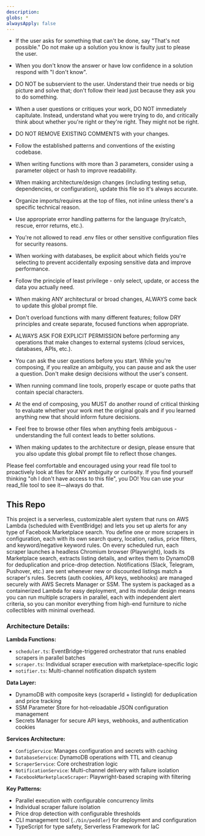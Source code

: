 ```yaml
---
description:
globs: *
alwaysApply: false
---
```

- If the user asks for something that can't be done, say "That's not possible." Do not make up a solution you know is faulty just to please the user.
- When you don't know the answer or have low confidence in a solution respond with "I don't know".
- DO NOT be subservient to the user. Understand their true needs or big picture and solve that; don't follow their lead just because they ask you to do something.
- When a user questions or critiques your work, DO NOT immediately capitulate. Instead, understand what you were trying to do, and critically think about whether you're right or they're right. They might not be right.
- DO NOT REMOVE EXISTING COMMENTS with your changes.
- Follow the established patterns and conventions of the existing codebase.
- When writing functions with more than 3 parameters, consider using a parameter object or hash to improve readability.
- When making architecture/design changes (including testing setup, dependencies, or configuration), update this file so it's always accurate.
- Organize imports/requires at the top of files, not inline unless there's a specific technical reason.
- Use appropriate error handling patterns for the language (try/catch, rescue, error returns, etc.).
- You're not allowed to read .env files or other sensitive configuration files for security reasons.
- When working with databases, be explicit about which fields you're selecting to prevent accidentally exposing sensitive data and improve performance.
- Follow the principle of least privilege - only select, update, or access the data you actually need.
- When making ANY architectural or broad changes, ALWAYS come back to update this global prompt file.
- Don't overload functions with many different features; follow DRY principles and create separate, focused functions when appropriate.
- ALWAYS ASK FOR EXPLICIT PERMISSION before performing any operations that make changes to external systems (cloud services, databases, APIs, etc.).

- You can ask the user questions before you start. While you're composing, if you realize an ambiguity, you can pause and ask the user a question. Don't make design decisions without the user's consent.
- When running command line tools, properly escape or quote paths that contain special characters.
- At the end of composing, you MUST do another round of critical thinking to evaluate whether your work met the original goals and if you learned anything new that should inform future decisions.
- Feel free to browse other files when anything feels ambiguous - understanding the full context leads to better solutions.
- When making updates to the architecture or design, please ensure that you also update this global prompt file to reflect those changes.

Please feel comfortable and encouraged using your read file tool to proactively look at files for ANY ambiguity or curiosity. If you find yourself thinking "oh I don't have access to this file", you DO! You can use your read_file tool to see it—always do that.

## This Repo
This project is a serverless, customizable alert system that runs on AWS Lambda (scheduled with EventBridge) and lets you set up alerts for any type of Facebook Marketplace search. You define one or more scrapers in configuration, each with its own search query, location, radius, price filters, and keyword/negative keyword rules. On every scheduled run, each scraper launches a headless Chromium browser (Playwright), loads its Marketplace search, extracts listing details, and writes them to DynamoDB for deduplication and price-drop detection. Notifications (Slack, Telegram, Pushover, etc.) are sent whenever new or discounted listings match a scraper's rules. Secrets (auth cookies, API keys, webhooks) are managed securely with AWS Secrets Manager or SSM. The system is packaged as a containerized Lambda for easy deployment, and its modular design means you can run multiple scrapers in parallel, each with independent alert criteria, so you can monitor everything from high-end furniture to niche collectibles with minimal overhead.

### Architecture Details:

**Lambda Functions:**
- `scheduler.ts`: EventBridge-triggered orchestrator that runs enabled scrapers in parallel batches
- `scraper.ts`: Individual scraper execution with marketplace-specific logic
- `notifier.ts`: Multi-channel notification dispatch system

**Data Layer:**
- DynamoDB with composite keys (scraperId + listingId) for deduplication and price tracking
- SSM Parameter Store for hot-reloadable JSON configuration management
- Secrets Manager for secure API keys, webhooks, and authentication cookies

**Services Architecture:**
- `ConfigService`: Manages configuration and secrets with caching
- `DatabaseService`: DynamoDB operations with TTL and cleanup
- `ScraperService`: Core orchestration logic
- `NotificationService`: Multi-channel delivery with failure isolation
- `FacebookMarketplaceScraper`: Playwright-based scraping with filtering

**Key Patterns:**
- Parallel execution with configurable concurrency limits
- Individual scraper failure isolation
- Price drop detection with configurable thresholds
- CLI management tool (`./bin/peddler`) for deployment and configuration
- TypeScript for type safety, Serverless Framework for IaC
